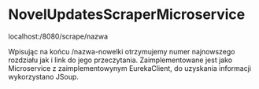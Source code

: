 # NovelUpdatesScraperMicroservice
localhost:/8080/scrape/nazwa

Wpisując na końcu /nazwa-nowelki otrzymujemy numer najnowszego rozdziału jak i link do jego przeczytania.
Zaimplementowane jest jako Microservice z zaimplementowynym EurekaClient, do uzyskania informacji wykorzystano JSoup.



